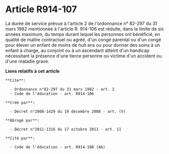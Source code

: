 # Article R914-107

La durée de service prévue à l'article 2 de l'ordonnance n° 82-297 du 31 mars 1982 mentionnée à l'article R. 914-106 est
réduite, dans la limite de six années maximum, du temps durant lequel les personnes ont bénéficié, en qualité de maître
contractuel ou agréé, d'un congé parental ou d'un congé pour élever un enfant de moins de huit ans ou pour donner des soins à
un enfant à charge, au conjoint ou à un ascendant atteint d'un handicap nécessitant la présence d'une tierce personne ou
victime d'un accident ou d'une maladie grave.

**Liens relatifs à cet article**

	**Cite**:

	  - Ordonnance n°82-297 du 31 mars 1982 - art. 2
	  - Code de l'éducation - art. R914-106

	**Créé par**:

	  - Décret n°2008-1429 du 19 décembre 2008 - art. (V)

	**Abrogé par**:

	  - Décret n°2011-1316 du 17 octobre 2011 - art. 11

	**Cité par**:

	  - Code de l'éducation - art. R914-108 (Ab)
